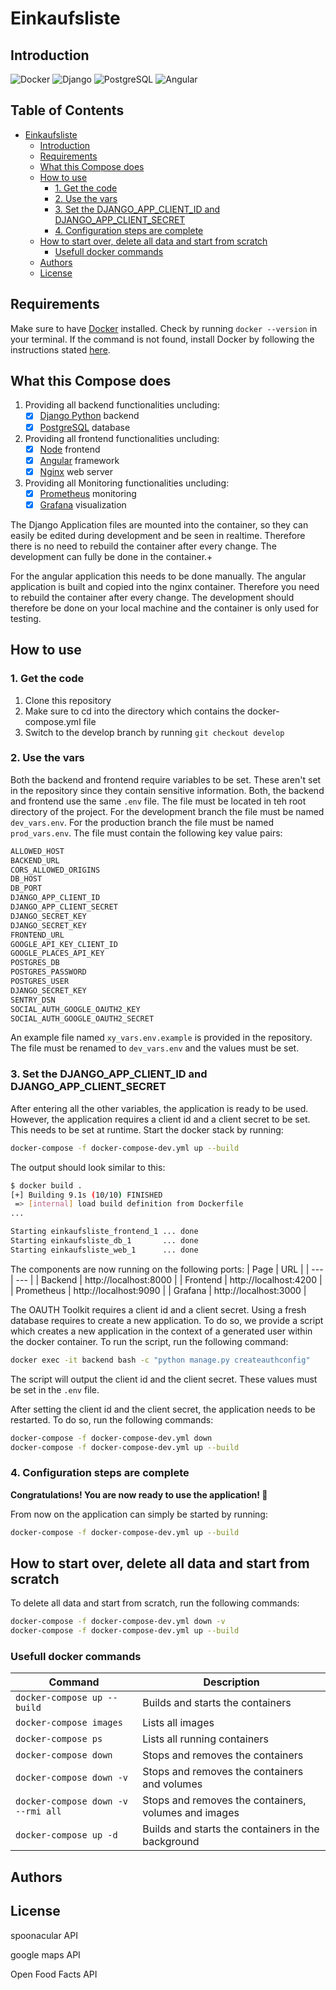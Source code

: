 
# Einkaufsliste

## Introduction
![Docker](https://img.shields.io/badge/Docker-2496ED?style=for-the-badge&logo=docker&logoColor=white)
![Django](https://img.shields.io/badge/Django-092E20?style=for-the-badge&logo=django&logoColor=white)
![PostgreSQL](https://img.shields.io/badge/PostgreSQL-316192?style=for-the-badge&logo=postgresql&logoColor=white)
![Angular](https://img.shields.io/badge/Angular-DD0031?style=for-the-badge&logo=angular&logoColor=white)



## Table of Contents <!-- omit in toc -->
- [Einkaufsliste](#einkaufsliste)
  - [Introduction](#introduction)
  - [Requirements](#requirements)
  - [What this Compose does](#what-this-compose-does)
  - [How to use](#how-to-use)
    - [1. Get the code](#1-get-the-code)
    - [2. Use the vars](#2-use-the-vars)
    - [3. Set the DJANGO\_APP\_CLIENT\_ID and DJANGO\_APP\_CLIENT\_SECRET](#3-set-the-django_app_client_id-and-django_app_client_secret)
    - [4. Configuration steps are complete](#4-configuration-steps-are-complete)
  - [How to start over, delete all data and start from scratch](#how-to-start-over-delete-all-data-and-start-from-scratch)
    - [Usefull docker commands](#usefull-docker-commands)
  - [Authors](#authors)
  - [License](#license)

## Requirements
Make sure to have [Docker](https://www.docker.com/) installed.
Check by running `docker --version` in your terminal. If the command is not found, install Docker by following the instructions stated [here](https://docs.docker.com/get-docker/).

## What this Compose does
1. Providing all backend functionalities uncluding:
   - [x] [Django Python](https://www.djangoproject.com/) backend
   - [x] [PostgreSQL](https://www.postgresql.org/) database

2. Providing all frontend functionalities uncluding:
   - [x] [Node](https://nodejs.org/en/) frontend
   - [x] [Angular](https://reactjs.org/) framework
   - [x] [Nginx](https://www.nginx.com/) web server

3. Providing all Monitoring functionalities uncluding:
   - [x] [Prometheus](https://prometheus.io/) monitoring
   - [x] [Grafana](https://grafana.com/) visualization

The Django Application files are mounted into the container, so they can easily be edited during development and be seen in realtime. Therefore there is no need to rebuild the container after every change. The development can fully be done in the container.+

For the angular application this needs to be done manually. The angular application is built and copied into the nginx container. Therefore you need to rebuild the container after every change. The development should therefore be done on your local machine and the container is only used for testing.

## How to use
### 1. Get the code
1. Clone this repository
2. Make sure to cd into the directory which contains the docker-compose.yml file
3. Switch to the develop branch by running ```git checkout develop```

### 2. Use the vars

Both the backend and frontend require variables to be set. These aren't set in the repository since they contain sensitive information. Both, the backend and frontend use the same ```.env``` file. The file must be located in teh root directory of the project. For the development branch the file must be named ```dev_vars.env```. For the production branch the file must be named ```prod_vars.env```. The file must contain the following key value pairs:
```bash
ALLOWED_HOST
BACKEND_URL
CORS_ALLOWED_ORIGINS
DB_HOST
DB_PORT
DJANGO_APP_CLIENT_ID
DJANGO_APP_CLIENT_SECRET
DJANGO_SECRET_KEY
DJANGO_SECRET_KEY
FRONTEND_URL
GOOGLE_API_KEY_CLIENT_ID
GOOGLE_PLACES_API_KEY
POSTGRES_DB
POSTGRES_PASSWORD
POSTGRES_USER
DJANGO_SECRET_KEY
SENTRY_DSN
SOCIAL_AUTH_GOOGLE_OAUTH2_KEY
SOCIAL_AUTH_GOOGLE_OAUTH2_SECRET
```
An example file named ```xy_vars.env.example``` is provided in the repository. The file must be renamed to ```dev_vars.env``` and the values must be set.

### 3. Set the DJANGO_APP_CLIENT_ID and DJANGO_APP_CLIENT_SECRET
After entering all the other variables, the application is ready to be used. However, the application requires a client id and a client secret to be set. This needs to be set at runtime.
Start the docker stack by running:
```bash
docker-compose -f docker-compose-dev.yml up --build
```
The output should look similar to this:
```bash
$ docker build .
[+] Building 9.1s (10/10) FINISHED
 => [internal] load build definition from Dockerfile
...

Starting einkaufsliste_frontend_1 ... done
Starting einkaufsliste_db_1       ... done
Starting einkaufsliste_web_1      ... done
```
The components are now running on the following ports:
| Page | URL |
| --- | --- |
| Backend | http://localhost:8000 |
| Frontend | http://localhost:4200 |
| Prometheus | http://localhost:9090 |
| Grafana | http://localhost:3000 |

The OAUTH Toolkit requires a client id and a client secret. Using a fresh database requires to create a new application. To do so, we provide a script which creates a new application in the context of a generated user within the docker container. To run the script, run the following command:
```bash
docker exec -it backend bash -c "python manage.py createauthconfig"
```
The script will output the client id and the client secret. These values must be set in the ```.env``` file.

After setting the client id and the client secret, the application needs to be restarted. To do so, run the following commands:
```bash
docker-compose -f docker-compose-dev.yml down
docker-compose -f docker-compose-dev.yml up --build
```
### 4. Configuration steps are complete
**Congratulations! You are now ready to use the application! :checkered_flag:**

From now on the application can simply be started by running:
```bash
docker-compose -f docker-compose-dev.yml up --build
```

## How to start over, delete all data and start from scratch
To delete all data and start from scratch, run the following commands:
```bash
docker-compose -f docker-compose-dev.yml down -v
docker-compose -f docker-compose-dev.yml up --build
```

### Usefull docker commands
| Command | Description |
| --- | --- |
| ```docker-compose up --build``` | Builds and starts the containers |
| ```docker-compose images``` | Lists all images |
| ```docker-compose ps``` | Lists all running containers |
| ```docker-compose down``` | Stops and removes the containers |
| ```docker-compose down -v``` | Stops and removes the containers and volumes |
| ```docker-compose down -v --rmi all``` | Stops and removes the containers, volumes and images |
| ```docker-compose up -d``` | Builds and starts the containers in the background |

## Authors

## License

spoonacular API

google maps API

Open Food Facts API
